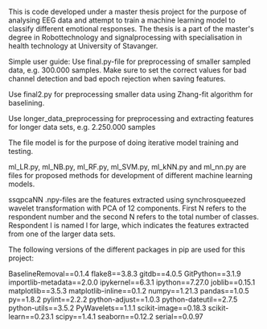 This is code developed under a master thesis project for the purpose of analysing EEG data and attempt to train a machine learning model to classify different emotional responses.
The thesis is a part of the master's degree in Robottechnology and signalprocessing with specialisation in health technology at University of Stavanger.

Simple user guide:
Use final.py-file for preprocessing of smaller sampled data, e.g. 300.000 samples.
Make sure to set the correct values for bad channel detection and bad epoch rejection when saving features.

Use final2.py for preprocessing smaller data using Zhang-fit algorithm for baselining.

Use longer_data_preprocessing for preprocessing and extracting features for longer data sets, e.g. 2.250.000 samples

The file model is for the purpose of doing iterative model training and testing.

ml_LR.py, ml_NB.py, ml_RF.py, ml_SVM.py, ml_kNN.py and ml_nn.py are files for proposed methods for development of different machine learning models.

ssqpcaNN .npy-files are the features extracted using synchrosqueezed wavelet transformation with PCA of 12 components. First N refers to the respondent number and the second N refers to the total number of classes. Respondent l is named l for large, which indicates the features extracted from one of the larger data sets.

The following versions of the different packages in pip are used for this project:

BaselineRemoval==0.1.4
flake8==3.8.3
gitdb==4.0.5
GitPython==3.1.9
importlib-metadata==2.0.0
ipykernel==6.3.1
ipython==7.27.0
joblib==0.15.1
matplotlib==3.5.3
matplotlib-inline==0.1.2
numpy==1.21.3
pandas==1.0.5
py==1.8.2
pylint==2.2.2
python-adjust==1.0.3
python-dateutil==2.7.5
python-utils==3.5.2
PyWavelets==1.1.1
scikit-image==0.18.3
scikit-learn==0.23.1
scipy==1.4.1
seaborn==0.12.2
serial==0.0.97
